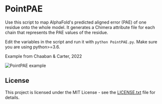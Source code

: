 # PointPAE

Use this script to map AlphaFold's predicted aligned error (PAE) of one residue onto the whole model. It generates a Chimera attribute file for each chain that represents the PAE values of the residue.

Edit the variables in the script and run it with `python PointPAE.py`. Make sure you are using python>=3.6.

Example from Chaaban & Carter, 2022

![PointPAE example](https://github.com/sami-chaaban/PointPAE/blob/main/examples/PointPAE-example.png?raw=true "PointPAE example")


## License

This project is licensed under the MIT License - see the [LICENSE.txt](https://github.com/sami-chaaban/PDBarrows/blob/main/LICENSE.txt) file for details.
